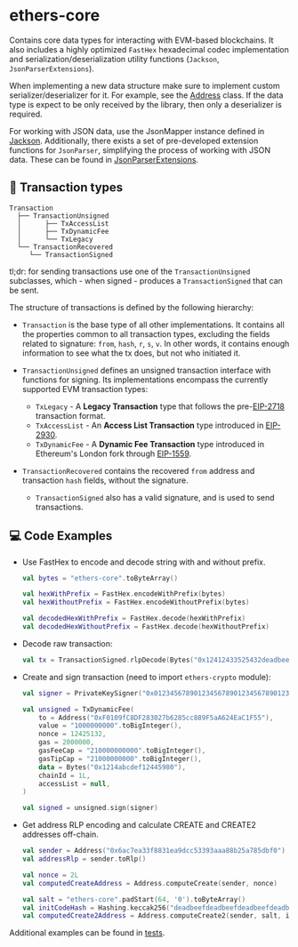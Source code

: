 # ethers-core

Contains core data types for interacting with EVM-based blockchains. It also includes a highly optimized `FastHex`
hexadecimal codec implementation and serialization/deserialization utility
functions (`Jackson`, `JsonParserExtensions`).

When implementing a new data structure make sure to implement custom serializer/deserializer for it. For example, see
the [Address](src/main/kotlin/io/ethers/core/types/Address.kt) class. If the data type is expect to be
only received by the library, then only a deserializer is required.

For working with JSON data, use the JsonMapper instance defined in [Jackson](src/main/kotlin/io/ethers/core/Jackson.kt).
Additionally, there exists a set of pre-developed extension functions for `JsonParser`, simplifying the process of
working with JSON data. These can be found
in [JsonParserExtensions](src/main/kotlin/io/ethers/core/JsonParserExtensions.kt).

## 🧱 Transaction types

```
Transaction
  ├── TransactionUnsigned
  │      ├── TxAccessList
  │      ├── TxDynamicFee
  │      └── TxLegacy
  └── TransactionRecovered
     └── TransactionSigned
```

tl;dr: for sending transactions use one of the `TransactionUnsigned` subclasses, which - when signed - produces
a `TransactionSigned` that can be sent.

The structure of transactions is defined by the following hierarchy:

- `Transaction` is the base type of all other implementations. It contains all the properties common to all
  transaction types, excluding the fields related to signature: `from`, `hash`, `r`, `s`, `v`. In other words, it
  contains enough information to see what the tx does, but not who initiated it.

- `TransactionUnsigned` defines an unsigned transaction interface with functions for signing. Its
  implementations encompass the currently supported EVM transaction types:

    - `TxLegacy` - A **Legacy Transaction** type that follows the
      pre-[EIP-2718](https://eips.ethereum.org/EIPS/eip-2718)
      transaction format.
    - `TxAccessList` - An **Access List Transaction** type introduced
      in [EIP-2930](https://eips.ethereum.org/EIPS/eip-2930).
    - `TxDynamicFee` - A **Dynamic Fee Transaction** type introduced in Ethereum's London fork
      through [EIP-1559](https://github.com/ethereum/EIPs/blob/master/EIPS/eip-1559.md).

- `TransactionRecovered` contains the recovered `from` address and transaction `hash` fields, without the signature.

    - `TransactionSigned` also has a valid signature, and is used to send transactions.

## 💻 Code Examples

- Use FastHex to encode and decode string with and without prefix.

    ```kotlin
    val bytes = "ethers-core".toByteArray()
    
    val hexWithPrefix = FastHex.encodeWithPrefix(bytes)
    val hexWithoutPrefix = FastHex.encodeWithoutPrefix(bytes)
    
    val decodedHexWithPrefix = FastHex.decode(hexWithPrefix)
    val decodedHexWithoutPrefix = FastHex.decode(hexWithoutPrefix)
    ```
- Decode raw transaction:

    ```kotlin
    val tx = TransactionSigned.rlpDecode(Bytes("0x12412433525432deadbeef").value)
    ```

- Create and sign transaction (need to import `ethers-crypto` module):

    ```kotlin
    val signer = PrivateKeySigner("0x0123456789012345678901234567890123456789012345678901234567890123")
    
    val unsigned = TxDynamicFee(
        to = Address("0xF0109fC8DF283027b6285cc889F5aA624EaC1F55"),
        value = "1000000000".toBigInteger(),
        nonce = 12425132,
        gas = 2000000,
        gasFeeCap = "210000000000".toBigInteger(),
        gasTipCap = "21000000000".toBigInteger(),
        data = Bytes("0x1214abcdef12445980"),
        chainId = 1L,
        accessList = null,
    )
    
    val signed = unsigned.sign(signer)
    ```

- Get address RLP encoding and calculate CREATE and CREATE2 addresses off-chain.

    ```kotlin
    val sender = Address("0x6ac7ea33f8831ea9dcc53393aaa88b25a785dbf0")
    val addressRlp = sender.toRlp()
    
    val nonce = 2L
    val computedCreateAddress = Address.computeCreate(sender, nonce)
    
    val salt = "ethers-core".padStart(64, '0').toByteArray()
    val initCodeHash = Hashing.keccak256("deadbeefdeadbeefdeadbeefdeadbeefdeadbeefdeadbeefdeadbeefdeadabcd".hexToByteArray())
    val computedCreate2Address = Address.computeCreate2(sender, salt, initCodeHash)
    ```

Additional examples can be found in [tests](src/test/kotlin/io/ethers/core).


